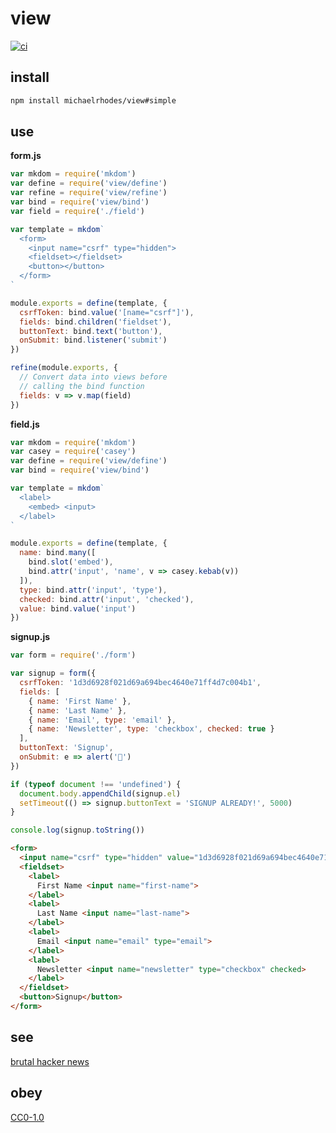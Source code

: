 # view

[![ci](https://api.travis-ci.com/michaelrhodes/view.svg?branch=simple)](https://travis-ci.com/michaelrhodes/view)

## install
```sh
npm install michaelrhodes/view#simple
```

## use
**form.js**
```js
var mkdom = require('mkdom')
var define = require('view/define')
var refine = require('view/refine')
var bind = require('view/bind')
var field = require('./field')

var template = mkdom`
  <form>
    <input name="csrf" type="hidden">
    <fieldset></fieldset>
    <button></button>
  </form>
`

module.exports = define(template, {
  csrfToken: bind.value('[name="csrf"]'),
  fields: bind.children('fieldset'),
  buttonText: bind.text('button'),
  onSubmit: bind.listener('submit')
})

refine(module.exports, {
  // Convert data into views before
  // calling the bind function
  fields: v => v.map(field)
})
```

**field.js**
```js
var mkdom = require('mkdom')
var casey = require('casey')
var define = require('view/define')
var bind = require('view/bind')

var template = mkdom`
  <label>
    <embed> <input>
  </label>
`

module.exports = define(template, {
  name: bind.many([
    bind.slot('embed'),
    bind.attr('input', 'name', v => casey.kebab(v))
  ]),
  type: bind.attr('input', 'type'),
  checked: bind.attr('input', 'checked'),
  value: bind.value('input')
})
```

**signup.js**
```js
var form = require('./form')

var signup = form({
  csrfToken: '1d3d6928f021d69a694bec4640e71ff4d7c004b1',
  fields: [
    { name: 'First Name' },
    { name: 'Last Name' },
    { name: 'Email', type: 'email' },
    { name: 'Newsletter', type: 'checkbox', checked: true }
  ],
  buttonText: 'Signup',
  onSubmit: e => alert('🎉')
})

if (typeof document !== 'undefined') {
  document.body.appendChild(signup.el)
  setTimeout(() => signup.buttonText = 'SIGNUP ALREADY!', 5000)
}

console.log(signup.toString())
```

```html
<form>
  <input name="csrf" type="hidden" value="1d3d6928f021d69a694bec4640e71ff4d7c004b1">
  <fieldset>
    <label>
      First Name <input name="first-name">
    </label>
    <label>
      Last Name <input name="last-name">
    </label>
    <label>
      Email <input name="email" type="email">
    </label>
    <label>
      Newsletter <input name="newsletter" type="checkbox" checked>
    </label>
  </fieldset>
  <button>Signup</button>
</form>
```

## see
[brutal hacker news](https://github.com/michaelrhodes/hn)

## obey
[CC0-1.0](https://creativecommons.org/publicdomain/zero/1.0/)
